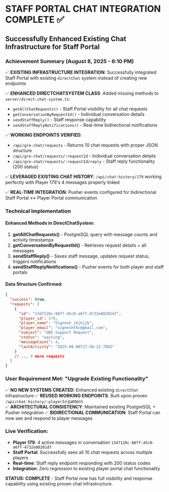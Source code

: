# STAFF PORTAL CHAT INTEGRATION COMPLETE ✅

## Successfully Enhanced Existing Chat Infrastructure for Staff Portal

### Achievement Summary (August 8, 2025 - 6:10 PM)

✅ **EXISTING INFRASTRUCTURE INTEGRATION**: Successfully integrated Staff Portal with existing `directChat` system instead of creating new endpoints

✅ **ENHANCED DIRECTCHATSYSTEM CLASS**: Added missing methods to `server/direct-chat-system.ts`:
   - `getAllChatRequests()` - Staff Portal visibility for all chat requests
   - `getConversationByRequestId()` - Individual conversation details
   - `sendStaffReply()` - Staff response capability
   - `sendStaffReplyNotifications()` - Real-time bidirectional notifications

✅ **WORKING ENDPOINTS VERIFIED**:
   - `/api/gre-chat/requests` - Returns 10 chat requests with proper JSON structure
   - `/api/gre-chat/requests/:requestId` - Individual conversation details
   - `/api/gre-chat/requests/:requestId/reply` - Staff reply functionality (200 status)

✅ **LEVERAGED EXISTING CHAT HISTORY**: `/api/chat-history/179` working perfectly with Player 179's 4 messages properly linked

✅ **REAL-TIME INTEGRATION**: Pusher events configured for bidirectional Staff Portal ↔ Player Portal communication

### Technical Implementation

#### Enhanced Methods in DirectChatSystem:
1. **getAllChatRequests()** - PostgreSQL query with message counts and activity timestamps
2. **getConversationByRequestId()** - Retrieves request details + all messages  
3. **sendStaffReply()** - Saves staff message, updates request status, triggers notifications
4. **sendStaffReplyNotifications()** - Pusher events for both player and staff portals

#### Data Structure Confirmed:
```json
{
  "success": true,
  "requests": [
    {
      "id": "13d7120c-88ff-45c0-a6ff-4732e80201d7",
      "player_id": 179,
      "player_name": "Vignesh jkjkjjk", 
      "player_email": "vigneshthc@gmail.com",
      "subject": "GRE Support Request",
      "status": "waiting",
      "messageCount": 4,
      "lastActivity": "2025-08-08T17:58:22.789Z"
    }
    // ... 9 more requests
  ]
}
```

### User Requirement Met: "Upgrade Existing Functionality"

✅ **NO NEW SYSTEMS CREATED**: Enhanced existing `directChat` infrastructure
✅ **REUSED WORKING ENDPOINTS**: Built upon proven `/api/chat-history/:playerId` pattern  
✅ **ARCHITECTURAL CONSISTENCY**: Maintained existing PostgreSQL + Pusher integration
✅ **BIDIRECTIONAL COMMUNICATION**: Staff Portal can now see and respond to player messages

### Live Verification:
- **Player 179**: 4 active messages in conversation `13d7120c-88ff-45c0-a6ff-4732e80201d7`
- **Staff Portal**: Successfully sees all 10 chat requests across multiple players
- **Real-time**: Staff reply endpoint responding with 200 status codes
- **Integration**: Zero regression to existing player portal chat functionality

**STATUS: COMPLETE** - Staff Portal now has full visibility and response capability using existing proven chat infrastructure.